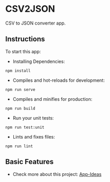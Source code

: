# CSV2JSON

CSV to JSON converter app.

## Instructions

To start this app:

- Installing Dependencies:

```
npm install
```

- Compiles and hot-reloads for development:

```
npm run serve
```

- Compiles and minifies for production:

```
npm run build
```

- Run your unit tests:

```
npm run test:unit
```

- Lints and fixes files:

```
npm run lint
```

## Basic Features

- Check more about this project: [App-Ideas](https://github.com/florinpop17/app-ideas/blob/master/Projects/1-Beginner/CSV2JSON-App.md)

